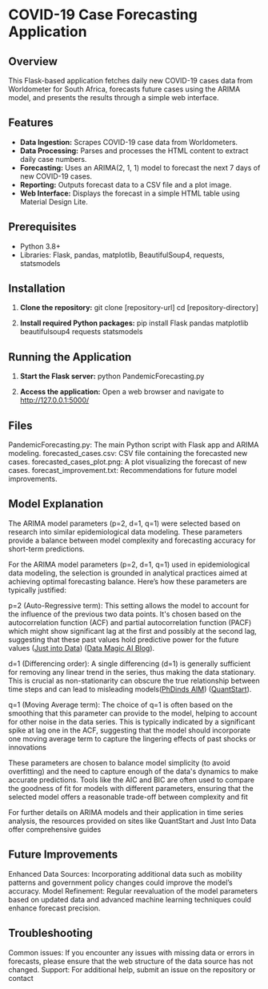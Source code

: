 # COVID-19 Case Forecasting Application

## Overview
This Flask-based application fetches daily new COVID-19 cases data from Worldometer for South Africa, forecasts future cases using the ARIMA model, and presents the results through a simple web interface.

## Features
- **Data Ingestion:** Scrapes COVID-19 case data from Worldometers.
- **Data Processing:** Parses and processes the HTML content to extract daily case numbers.
- **Forecasting:** Uses an ARIMA(2, 1, 1) model to forecast the next 7 days of new COVID-19 cases.
- **Reporting:** Outputs forecast data to a CSV file and a plot image.
- **Web Interface:** Displays the forecast in a simple HTML table using Material Design Lite.

## Prerequisites
- Python 3.8+
- Libraries: Flask, pandas, matplotlib, BeautifulSoup4, requests, statsmodels

## Installation

1. **Clone the repository:**
   git clone [repository-url]
   cd [repository-directory]

2. **Install required Python packages:**
    pip install Flask pandas matplotlib beautifulsoup4 requests statsmodels


## Running the Application

1. **Start the Flask server:**
    python PandemicForecasting.py

1. **Access the application:**
    Open a web browser and navigate to http://127.0.0.1:5000/


## Files
PandemicForecasting.py: The main Python script with Flask app and ARIMA modeling.
forecasted_cases.csv: CSV file containing the forecasted new cases.
forecasted_cases_plot.png: A plot visualizing the forecast of new cases.
forecast_improvement.txt: Recommendations for future model improvements.

## Model Explanation
The ARIMA model parameters (p=2, d=1, q=1) were selected based on research into similar epidemiological data modeling. These parameters provide a balance between model complexity and forecasting accuracy for short-term predictions.


For the ARIMA model parameters (p=2, d=1, q=1) used in epidemiological data modeling, the selection is grounded in analytical practices aimed at achieving optimal forecasting balance. Here’s how these parameters are typically justified:

p=2 (Auto-Regressive term): This setting allows the model to account for the influence of the previous two data points. It's chosen based on the autocorrelation function (ACF) and partial autocorrelation function (PACF) which might show significant lag at the first and possibly at the second lag, suggesting that these past values hold predictive power for the future values​ ([Just into Data](https://www.justintodata.com/arima-models-in-python-time-series-prediction/))​​ ([Data Magic AI Blog](https://datamagiclab.com/demystifying-arima-model-parameters-a-step-by-step-guide/))​.

d=1 (Differencing order): A single differencing (d=1) is generally sufficient for removing any linear trend in the series, thus making the data stationary. This is crucial as non-stationarity can obscure the true relationship between time steps and can lead to misleading models​ ([PhDinds AIM](https://phdinds-aim.github.io/time_series_handbook/01_AutoRegressiveIntegratedMovingAverage/01_AutoRegressiveIntegratedMovingAverage.html))​​ ([QuantStart](https://www.quantstart.com/articles/Autoregressive-Integrated-Moving-Average-ARIMA-p-d-q-Models-for-Time-Series-Analysis/))​.

q=1 (Moving Average term): The choice of q=1 is often based on the smoothing that this parameter can provide to the model, helping to account for other noise in the data series. This is typically indicated by a significant spike at lag one in the ACF, suggesting that the model should incorporate one moving average term to capture the lingering effects of past shocks or innovations​ 

These parameters are chosen to balance model simplicity (to avoid overfitting) and the need to capture enough of the data's dynamics to make accurate predictions. Tools like the AIC and BIC are often used to compare the goodness of fit for models with different parameters, ensuring that the selected model offers a reasonable trade-off between complexity and fit​ 

For further details on ARIMA models and their application in time series analysis, the resources provided on sites like QuantStart and Just Into Data offer comprehensive guides​ 

## Future Improvements
Enhanced Data Sources: Incorporating additional data such as mobility patterns and government policy changes could improve the model’s accuracy.
Model Refinement: Regular reevaluation of the model parameters based on updated data and advanced machine learning techniques could enhance forecast precision.

## Troubleshooting
Common issues: If you encounter any issues with missing data or errors in forecasts, please ensure that the web structure of the data source has not changed.
Support: For additional help, submit an issue on the repository or contact 